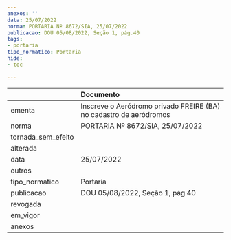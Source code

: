 ```yaml
---
anexos: ''
data: 25/07/2022
norma: PORTARIA Nº 8672/SIA, 25/07/2022
publicacao: DOU 05/08/2022, Seção 1, pág.40
tags:
- portaria
tipo_normatico: Portaria
hide: 
- toc 
 
---
```


|                    | Documento                                                          |
|:-------------------|:-------------------------------------------------------------------|
| ementa             | Inscreve o Aeródromo privado FREIRE (BA) no cadastro de aeródromos |
| norma              | PORTARIA Nº 8672/SIA, 25/07/2022                                   |
| tornada_sem_efeito |                                                                    |
| alterada           |                                                                    |
| data               | 25/07/2022                                                         |
| outros             |                                                                    |
| tipo_normatico     | Portaria                                                           |
| publicacao         | DOU 05/08/2022, Seção 1, pág.40                                    |
| revogada           |                                                                    |
| em_vigor           |                                                                    |
| anexos             |                                                                    |